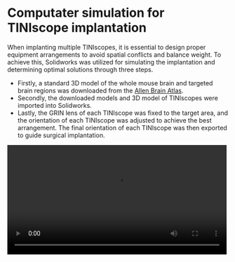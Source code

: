 # Computater simulation for TINIscope implantation

When implanting multiple TINIscopes, it is essential to design proper equipment arrangements to avoid spatial conflicts and balance weight. To achieve this, Solidworks was utilized for simulating the implantation and determining optimal solutions through three steps. 
* Firstly, a standard 3D model of the whole mouse brain and targeted brain regions was downloaded from the [Allen Brain Atlas](https://download.alleninstitute.org/informatics-archive/current-release/mouse_ccf/annotation). 
* Secondly, the downloaded models and 3D model of TINIscopes were imported into Solidworks. 
* Lastly, the GRIN lens of each TINIscope was fixed to the target area, and the orientation of each TINIscope was adjusted to achieve the best arrangement. The final orientation of each TINIscope was then exported to guide surgical implantation.

<video src="../assets/virtual_simulation.mp4" controls title="Title" width=500></video>

